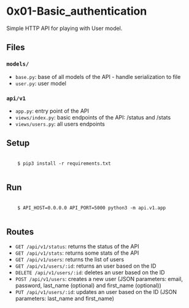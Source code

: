 # 0x01-Basic_authentication

<p>
  Simple HTTP API for playing with User model.
</p>

<h2>
  Files
</h2>

<h3><code>models/</code></h3>

<ul>
  <li>
    <code>base.py</code>: base of all models of the API - handle serialization to file
  </li>
  <li>
    <code>user.py</code>: user model
  </li>
</ul>

<h3><code>api/v1</code></h3>

<ul>
  <li>
    <code>app.py</code>: entry point of the API
  </li>
  <li>
    <code>views/index.py</code>: basic endpoints of the API: /status and /stats
  </li>
  <li>
    <code>views/users.py</code>: all users endpoints
  </li>
</ul>

<h2>Setup</h2>

<pre>
  <code>
    $ pip3 install -r requirements.txt
  </code>
</pre>


<h2>Run</h2>

<pre>
  <code>
    $ API_HOST=0.0.0.0 API_PORT=5000 python3 -m api.v1.app
  </code>
</pre>

<h2>Routes</h2>

<ul>
  <li>
    <code>GET /api/v1/status</code>: returns the status of the API
  </li>
  <li>
    <code>GET /api/v1/stats</code>: returns some stats of the API
  </li>
    <li>
    <code>GET /api/v1/users</code>: returns the list of users
  </li>
    <li>
    <code>GET /api/v1/users/:id</code>: returns an user based on the ID
  </li>
    <li>
    <code>DELETE /api/v1/users/:id</code>: deletes an user based on the ID
  </li>
    <li>
    <code>POST /api/v1/users</code>: creates a new user (JSON parameters: email, password, last_name (optional) and first_name (optional))
  </li>
    <li>
    <code>PUT /api/v1/users/:id</code>: updates an user based on the ID (JSON parameters: last_name and first_name)
  </li>
</ul>
